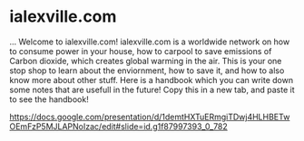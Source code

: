 # ialexville.com
... Welcome to ialexville.com! 
ialexville.com is a worldwide network on how to consume power in your house, how to carpool to save emissions of Carbon dioxide, which creates global warming in the air. 
This is your one stop shop to learn about the enviornment, how to save it, and how to also know more about other stuff. Here is a handbook which you can write down some notes that are 
usefull in the future! Copy this in a new tab, and paste it to see the handbook!   

https://docs.google.com/presentation/d/1demtHXTuERmgiTDwj4HLHBETwOEmFzP5MJLAPNoIzac/edit#slide=id.g1f87997393_0_782

<!---
ALEXDRAGONUSF/ALEXDRAGONUSF is a ✨ special ✨ repository because its `README.md` (this file) appears on your GitHub profile.
You can click the Preview link to take a look at your changes.
--->
